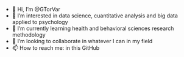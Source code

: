 - 👋 Hi, I’m @GTorVar
- 👀 I’m interested in data science, cuantitative analysis and big data applied to psychology
- 🌱 I’m currently learning health and behavioral sciences research methodology
- 💞️ I’m looking to collaborate in whatever I can in my field
- 📫 How to reach me: in this GitHub 

<!---
GTorVar/GTorVar is a ✨ special ✨ repository because its `README.md` (this file) appears on your GitHub profile.
You can click the Preview link to take a look at your changes.
--->
